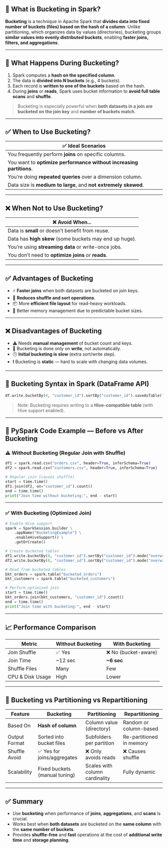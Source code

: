 ## 🧊 What is **Bucketing** in Spark?

**Bucketing** is a technique in Apache Spark that **divides data into fixed number of buckets (files) based on the hash of a column**. Unlike partitioning, which organizes data by values (directories), bucketing groups **similar values into evenly distributed buckets**, enabling **faster joins, filters, and aggregations**.

---

## 🔄 What Happens During Bucketing?

1. Spark computes a **hash on the specified column**.
2. The data is **divided into *N* buckets** (e.g., 4 buckets).
3. Each record is **written to one of the buckets** based on the hash.
4. During **joins** or **reads**, Spark uses bucket information to **avoid full table scans** and **shuffle**.

> Bucketing is especially powerful when **both datasets in a join are bucketed on the join key** and **number of buckets match**.

---

## ✅ When to Use Bucketing?

| ✅ Ideal Scenarios                                                   |
| ------------------------------------------------------------------- |
| You frequently perform **joins** on specific columns.               |
| You want to **optimize performance without increasing partitions**. |
| You’re doing **repeated queries** over a dimension column.          |
| Data size is **medium to large**, and **not extremely skewed**.     |

---

## ❌ When Not to Use Bucketing?

| ❌ Avoid When...                                        |
| ------------------------------------------------------ |
| Data is **small** or doesn’t benefit from reuse.       |
| Data has **high skew** (some buckets may end up huge). |
| You’re using **streaming data** or write-once jobs.    |
| You don’t need to **optimize joins** or **reads**.     |

---

## ✅ Advantages of Bucketing

* ⚡ **Faster joins** when both datasets are bucketed on join keys.
* 🔄 **Reduces shuffle and sort operations**.
* 📦 More **efficient file layout** for read-heavy workloads.
* 🧠 Better memory management due to predictable bucket sizes.

---

## ❌ Disadvantages of Bucketing

* ⚠️ Needs **manual management** of bucket count and keys.
* 💽 Bucketing is done only on **write**, not automatically.
* 🕒 **Initial bucketing is slow** (extra sort/write step).
* ❗ Bucketing is **static** — hard to scale with changing data volumes.

---

## 🔧 Bucketing Syntax in Spark (DataFrame API)

```python
df.write.bucketBy(4, "customer_id").sortBy("customer_id").saveAsTable("bucketed_customers")
```

> Note: Bucketing requires writing to a **Hive-compatible table** (with Hive support enabled).

---

## 🧪 PySpark Code Example — Before vs After Bucketing

### ⚠️ Without Bucketing (Regular Join with Shuffle)

```python
df1 = spark.read.csv("orders.csv", header=True, inferSchema=True)
df2 = spark.read.csv("customers.csv", header=True, inferSchema=True)

# Regular join (causes shuffle)
start = time.time()
df1.join(df2, on="customer_id").count()
end = time.time()
print("Join time without bucketing:", end - start)
```

---

### ✅ With Bucketing (Optimized Join)

```python
# Enable Hive support
spark = SparkSession.builder \
    .appName("BucketingExample") \
    .enableHiveSupport() \
    .getOrCreate()

# Create bucketed tables
df1.write.bucketBy(8, "customer_id").sortBy("customer_id").mode("overwrite").saveAsTable("bucketed_orders")
df2.write.bucketBy(8, "customer_id").sortBy("customer_id").mode("overwrite").saveAsTable("bucketed_customers")

# Read from bucketed tables
bkt_orders = spark.table("bucketed_orders")
bkt_customers = spark.table("bucketed_customers")

# Perform optimized join
start = time.time()
bkt_orders.join(bkt_customers, "customer_id").count()
end = time.time()
print("Join time with bucketing:", end - start)
```

---

## 📈 Performance Comparison

| Metric           | Without Bucketing | With Bucketing      |
| ---------------- | ----------------- | ------------------- |
| Join Shuffle     | ✅ Yes             | ❌ No (bucket-aware) |
| Join Time        | \~12 sec          | **\~6 sec**         |
| Shuffle Files    | Many              | Few                 |
| CPU & Disk Usage | High              | Lower               |

---

## 🔁 Bucketing vs Partitioning vs Repartitioning

| Feature       | Bucketing                     | Partitioning                   | Repartitioning           |
| ------------- | ----------------------------- | ------------------------------ | ------------------------ |
| Based On      | **Hash of column**            | Column value (directory)       | Random or column-based   |
| Output Format | Sorted into bucket files      | Subfolders per partition       | Re-partitioned in memory |
| Shuffle Avoid | ✅ Yes for joins/aggregates    | ❌ Only avoids reads            | ❌ Causes shuffle         |
| Scalability   | Fixed buckets (manual tuning) | Scales with column cardinality | Fully dynamic            |

---

## ✅ Summary

* Use **bucketing** when performance of **joins**, **aggregations**, and **scans** is crucial.
* Works best when **both datasets** are bucketed on the **same column** with the **same number of buckets**.
* Provides **shuffle-free** and **fast** operations at the cost of **additional write time** and **storage planning**.

